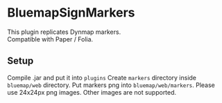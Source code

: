 # BluemapSignMarkers

This plugin replicates Dynmap markers.  
Compatible with Paper / Folia.

## Setup

Compile .jar and put it into `plugins`
Create `markers` directory inside `bluemap/web` directory.
Put markers png into `bluemap/web/markers`. 
Please use 24x24px png images. Other images are not supported.

